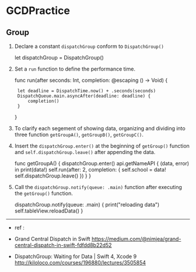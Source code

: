 # GCDPractice


## Group ##

1. Declare a constant `dispatchGroup` conform to `DispatchGroup()`


    let dispatchGroup = DispatchGroup()



2. Set a `run` function to define the performance time.



    func run(after seconds: Int, completion: @escaping () -> Void) {

        let deadline = DispatchTime.now() + .seconds(seconds)
        DispatchQueue.main.asyncAfter(deadline: deadline) {
            completion()
        }

    }

3. To clarify each segement of showing data, organizing and dividing into three function `getGroupA()`, `getGroupB()`, `getGroupC()`.

4. Insert the `dispatchGroup.enter()` at the beginning of `getGroup()` function and `self.dispatchGroup.leave()` after appending the data.


    func getGroupA() {
        dispatchGroup.enter()
        api.getNameAPI { (data, error) in
            print(data!)
            self.run(after: 2, completion: {
                self.school = data!
                self.dispatchGroup.leave()
            })
        }
    }


5. Call the `dispatchGroup.notify(queue: .main)` function after executing the `getGroup()` function.


    dispatchGroup.notify(queue: .main) {
        print("reloading data")
        self.tableView.reloadData()
    }

- - -

* ref :

 - Grand Central Dispatch in Swift
https://medium.com/@nimjea/grand-central-dispatch-in-swift-fdfdd8b22d52

 - DispatchGroup: Waiting for Data | Swift 4, Xcode 9
http://kiloloco.com/courses/196880/lectures/3505854
